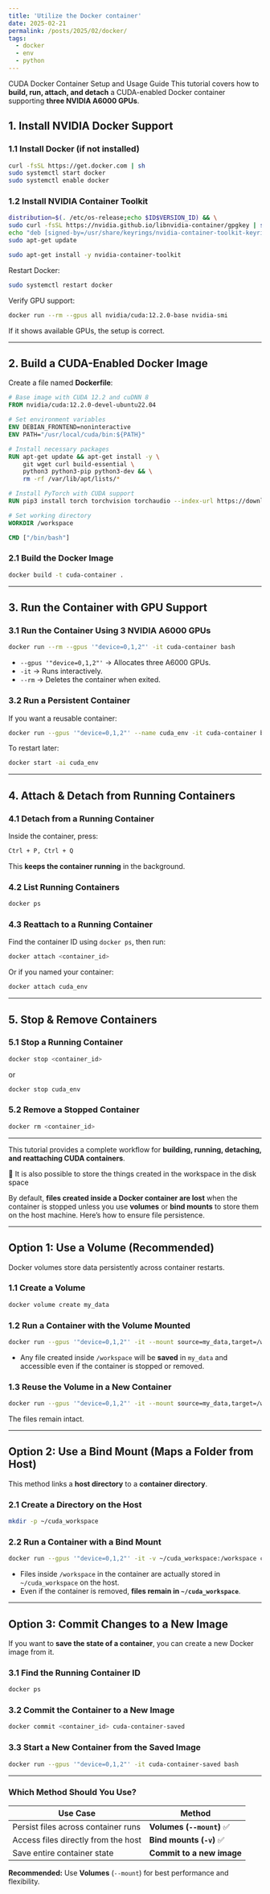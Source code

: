 ```yaml
---
title: 'Utilize the Docker container'
date: 2025-02-21
permalink: /posts/2025/02/docker/
tags:
  - docker
  - env 
  - python
---
```


CUDA Docker Container Setup and Usage Guide
This tutorial covers how to **build, run, attach, and detach** a CUDA-enabled Docker container supporting **three NVIDIA A6000 GPUs**.

## **1. Install NVIDIA Docker Support**
### **1.1 Install Docker (if not installed)**
```bash
curl -fsSL https://get.docker.com | sh
sudo systemctl start docker
sudo systemctl enable docker
```

### **1.2 Install NVIDIA Container Toolkit**
```bash
distribution=$(. /etc/os-release;echo $ID$VERSION_ID) && \
sudo curl -fsSL https://nvidia.github.io/libnvidia-container/gpgkey | sudo gpg --dearmor -o /usr/share/keyrings/nvidia-container-toolkit-keyring.gpg && \
echo "deb [signed-by=/usr/share/keyrings/nvidia-container-toolkit-keyring.gpg] https://nvidia.github.io/libnvidia-container/$distribution stable" | sudo tee /etc/apt/sources.list.d/nvidia-container-toolkit.list && \
sudo apt-get update

sudo apt-get install -y nvidia-container-toolkit
```
Restart Docker:
```bash
sudo systemctl restart docker
```

Verify GPU support:
```bash
docker run --rm --gpus all nvidia/cuda:12.2.0-base nvidia-smi
```
If it shows available GPUs, the setup is correct.

---

## **2. Build a CUDA-Enabled Docker Image**
Create a file named **Dockerfile**:

```dockerfile
# Base image with CUDA 12.2 and cuDNN 8
FROM nvidia/cuda:12.2.0-devel-ubuntu22.04

# Set environment variables
ENV DEBIAN_FRONTEND=noninteractive
ENV PATH="/usr/local/cuda/bin:${PATH}"

# Install necessary packages
RUN apt-get update && apt-get install -y \
    git wget curl build-essential \
    python3 python3-pip python3-dev && \
    rm -rf /var/lib/apt/lists/*

# Install PyTorch with CUDA support
RUN pip3 install torch torchvision torchaudio --index-url https://download.pytorch.org/whl/cu121

# Set working directory
WORKDIR /workspace

CMD ["/bin/bash"]
```

### **2.1 Build the Docker Image**
```bash
docker build -t cuda-container .
```

---

## **3. Run the Container with GPU Support**
### **3.1 Run the Container Using 3 NVIDIA A6000 GPUs**
```bash
docker run --rm --gpus '"device=0,1,2"' -it cuda-container bash
```
- `--gpus '"device=0,1,2"'` → Allocates three A6000 GPUs.
- `-it` → Runs interactively.
- `--rm` → Deletes the container when exited.

### **3.2 Run a Persistent Container**
If you want a reusable container:
```bash
docker run --gpus '"device=0,1,2"' --name cuda_env -it cuda-container bash
```
To restart later:
```bash
docker start -ai cuda_env
```

---

## **4. Attach & Detach from Running Containers**
### **4.1 Detach from a Running Container**
Inside the container, press:  
```bash
Ctrl + P, Ctrl + Q
```
This **keeps the container running** in the background.

### **4.2 List Running Containers**
```bash
docker ps
```

### **4.3 Reattach to a Running Container**
Find the container ID using `docker ps`, then run:
```bash
docker attach <container_id>
```
Or if you named your container:
```bash
docker attach cuda_env
```

---

## **5. Stop & Remove Containers**
### **5.1 Stop a Running Container**
```bash
docker stop <container_id>
```
or
```bash
docker stop cuda_env
```

### **5.2 Remove a Stopped Container**
```bash
docker rm <container_id>
```

---

This tutorial provides a complete workflow for **building, running, detaching, and reattaching CUDA containers**. 

🚀 It is also possible to store the things created in the workspace in the disk space


By default, **files created inside a Docker container are lost** when the container is stopped unless you use **volumes** or **bind mounts** to store them on the host machine. Here’s how to ensure file persistence.

---

## **Option 1: Use a Volume (Recommended)**
Docker volumes store data persistently across container restarts.

### **1.1 Create a Volume**
```bash
docker volume create my_data
```

### **1.2 Run a Container with the Volume Mounted**
```bash
docker run --gpus '"device=0,1,2"' -it --mount source=my_data,target=/workspace cuda-container bash
```
- Any file created inside `/workspace` will be **saved** in `my_data` and accessible even if the container is stopped or removed.

### **1.3 Reuse the Volume in a New Container**
```bash
docker run --gpus '"device=0,1,2"' -it --mount source=my_data,target=/workspace cuda-container bash
```
The files remain intact.

---

## **Option 2: Use a Bind Mount (Maps a Folder from Host)**
This method links a **host directory** to a **container directory**.

### **2.1 Create a Directory on the Host**
```bash
mkdir -p ~/cuda_workspace
```

### **2.2 Run a Container with a Bind Mount**
```bash
docker run --gpus '"device=0,1,2"' -it -v ~/cuda_workspace:/workspace cuda-container bash
```
- Files inside `/workspace` in the container are actually stored in `~/cuda_workspace` on the host.
- Even if the container is removed, **files remain in `~/cuda_workspace`**.

---

## **Option 3: Commit Changes to a New Image**
If you want to **save the state of a container**, you can create a new Docker image from it.

### **3.1 Find the Running Container ID**
```bash
docker ps
```

### **3.2 Commit the Container to a New Image**
```bash
docker commit <container_id> cuda-container-saved
```

### **3.3 Start a New Container from the Saved Image**
```bash
docker run --gpus '"device=0,1,2"' -it cuda-container-saved bash
```

---

### **Which Method Should You Use?**
| Use Case | Method |
|----------|--------|
| Persist files across container runs | **Volumes (`--mount`)** ✅ |
| Access files directly from the host | **Bind mounts (`-v`)** ✅ |
| Save entire container state | **Commit to a new image** |

**Recommended:** Use **Volumes** (`--mount`) for best performance and flexibility.
